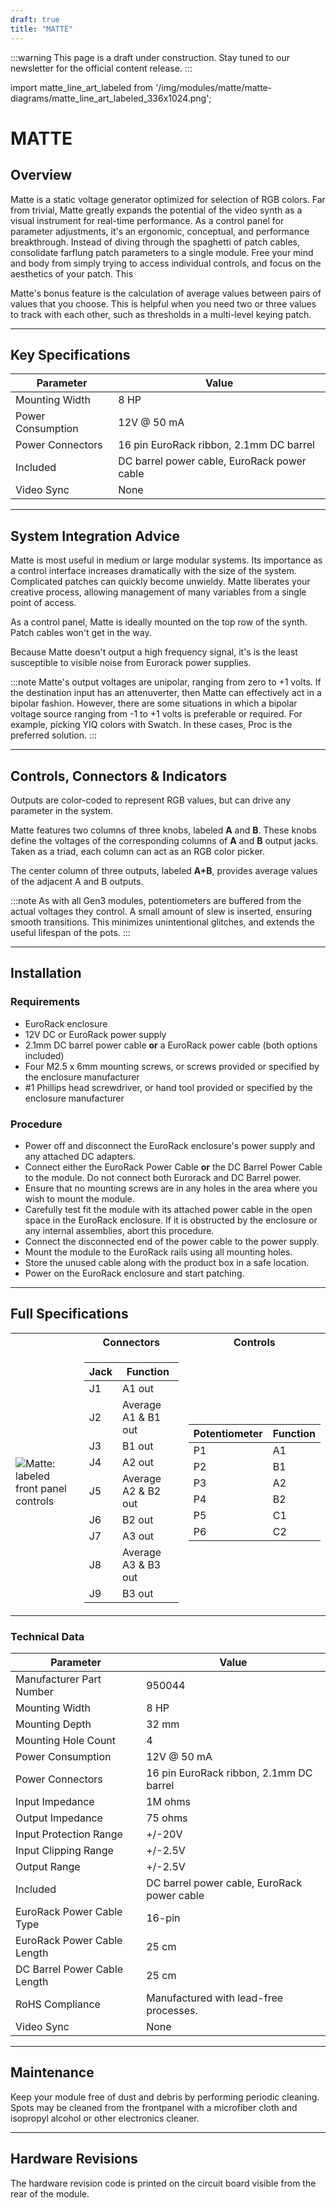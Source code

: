 ```yaml
---
draft: true
title: "MATTE"
---
```


:::warning
This page is a draft under construction. Stay tuned to our newsletter for the official content release.
:::

<!--
import matte_frontpanel from '/img/modules/matte/matte-diagrams/matte_frontpanel.png';
-->

import matte_line_art_labeled from '/img/modules/matte/matte-diagrams/matte_line_art_labeled_336x1024.png';

# MATTE

<!--
<img src={matte_frontpanel} alt="Contour front panel" />
-->

## Overview

Matte is a static voltage generator optimized for selection of RGB colors. Far from trivial, Matte greatly expands the potential of the video synth as a visual instrument for real-time performance. As a control panel for parameter adjustments, it's an ergonomic, conceptual, and performance breakthrough. Instead of diving through the spaghetti of patch cables, consolidate farflung patch parameters to a single module. Free your mind and body from simply trying to access individual controls, and focus on the aesthetics of your patch. This 

Matte's bonus feature is the calculation of average values between pairs of values that you choose. This is helpful when you need two or three values to track with each other, such as thresholds in a multi-level keying patch.

---

## Key Specifications

| Parameter         | Value                                                                           |
| ----------------- | ------------------------------------------------------------------------------- |
| Mounting Width    | 8 HP                                                                            |
| Power Consumption | 12V @ 50 mA                                                                     |
| Power Connectors  | 16 pin EuroRack ribbon, 2.1mm DC barrel                                         |
| Included          | DC barrel power cable, EuroRack power cable                                     |
| Video Sync        | None                                                                            |

---

## System Integration Advice

Matte is most useful in medium or large modular systems. Its importance as a control interface increases dramatically with the size of the system. Complicated patches can quickly become unwieldy. Matte liberates your creative process, allowing management of many variables from a single point of access.

As a control panel, Matte is ideally mounted on the top row of the synth. Patch cables won't get in the way.

Because Matte doesn't output a high frequency signal, it's is the least susceptible to visible noise from Eurorack power supplies.

:::note
Matte's output voltages are unipolar, ranging from zero to +1 volts. If the destination input has an attenuverter, then Matte can effectively act in a bipolar fashion. However, there are some situations in which a bipolar voltage source ranging from -1 to +1 volts is preferable or required. For example, picking YIQ colors with Swatch. In these cases, Proc is the preferred solution.
:::

---

## Controls, Connectors & Indicators

Outputs are color-coded to represent RGB values, but can drive any parameter in the system.

Matte features two columns of three knobs, labeled **A** and **B**. These knobs define the voltages of the corresponding columns of **A** and **B** output jacks. Taken as a triad, each column can act as an RGB color picker.

The center column of three outputs, labeled **A+B**, provides average values of the adjacent A and B outputs.

:::note
As with all Gen3 modules, potentiometers are buffered from the actual voltages they control. A small amount of slew is inserted, ensuring smooth transitions. This minimizes unintentional glitches, and extends the useful lifespan of the pots.
:::

---

<!--
## Operation

TODO

---

## Example Patches

TODO

---

-->

## Installation

<!--
<img src={matte_mounting_power_sync} alt="Matte installation" />
-->

### Requirements

* EuroRack enclosure
* 12V DC or EuroRack power supply
* 2.1mm DC barrel power cable **or** a EuroRack power cable (both options included)
* Four M2.5 x 6mm mounting screws, or screws provided or specified by the enclosure manufacturer
* #1 Phillips head screwdriver, or hand tool provided or specified by the enclosure manufacturer

### Procedure

* Power off and disconnect the EuroRack enclosure's power supply and any attached DC adapters.
* Connect either the EuroRack Power Cable **or** the DC Barrel Power Cable to the module. Do not connect both Eurorack and DC Barrel power.
* Ensure that no mounting screws are in any holes in the area where you wish to mount the module.
* Carefully test fit the module with its attached power cable in the open space in the EuroRack enclosure. If it is obstructed by the enclosure or any internal assemblies, abort this procedure.
* Connect the disconnected end of the power cable to the power supply.
* Mount the module to the EuroRack rails using all mounting holes.
* Store the unused cable along with the product box in a safe location. 
* Power on the EuroRack enclosure and start patching.

---

## Full Specifications

<table>

<tr><th>&nbsp;</th><th>Connectors</th><th>Controls</th></tr>
<tr><td>

<img src={matte_line_art_labeled} alt="Matte: labeled front panel controls" />

</td><td>

| Jack | Function                    |
|------|-----------------------------|
| J1   | A1 out                      |
| J2   | Average A1 & B1 out         |
| J3   | B1 out                      |
| J4   | A2 out                      |
| J5   | Average A2 & B2 out         |
| J6   | B2 out                      |
| J7   | A3 out                      |
| J8   | Average A3 & B3 out         |
| J9   | B3 out                      |

</td><td>

| Potentiometer | Function                       |
|---------------|--------------------------------|
| P1            | A1                             |
| P2            | B1                             |
| P3            | A2                             |
| P4            | B2                             |
| P5            | C1                             |
| P6            | C2                             |

</td></tr></table>

### Technical Data

| Parameter                    | Value                                                                           |
| ---------------------------- | ------------------------------------------------------------------------------- |
| Manufacturer Part Number     | 950044                                                                          |
| Mounting Width               | 8 HP                                                                            |
| Mounting Depth               | 32 mm                                                                           |
| Mounting Hole Count          | 4                                                                               |
| Power Consumption            | 12V @ 50 mA                                                                     |
| Power Connectors             | 16 pin EuroRack ribbon, 2.1mm DC barrel                                         |
| Input Impedance              | 1M ohms                                                                         |
| Output Impedance             | 75 ohms                                                                         |
| Input Protection Range       | +/-20V                                                                          |
| Input Clipping Range         | +/-2.5V                                                                         |
| Output Range                 | +/-2.5V                                                                         |
| Included                     | DC barrel power cable, EuroRack power cable                                     |
| EuroRack Power Cable Type    | 16-pin                                                                          |
| EuroRack Power Cable Length  | 25 cm                                                                           |
| DC Barrel Power Cable Length | 25 cm                                                                           |
| RoHS Compliance              | Manufactured with lead-free processes.                                          |
| Video Sync                   | None                                                                            |

<!--
| Pronunciation                |                                                                                 |
| Propagation Delay            | TODO                                                                            |
| Bandwidth @ -3dB             | TODO                                                                            |
| Module Width                 | TODO mm                                                                         |
| Module Height                | TODO mm                                                                         |
| Module Depth                 | TODO mm                                                                         |
| Product Box Width            | TODO in / TODO mm                                                               |
| Product Box Height           | TODO in / TODO mm                                                               |
| Product Box Depth            | TODO in / TODO mm                                                               |
| Product Weight               | TODO                                                                            |
-->

---

<!-- 
## Calibration

Calibration is not required for this module.
-->

## Maintenance

Keep your module free of dust and debris by performing periodic cleaning. Spots may be cleaned from the frontpanel with a microfiber cloth and isopropyl alcohol or other electronics cleaner.

---

<!-- ## Troubleshooting -->

## Hardware Revisions

The hardware revision code is printed on the circuit board visible from the rear of the module.
